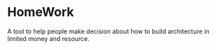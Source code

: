 # HomeWork
A tool to help people make decision about how to build architecture in limited money and resource.
